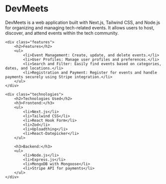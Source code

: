 <!DOCTYPE html>
<html lang="en">
<head>
    <meta charset="UTF-8">
    <meta name="viewport" content="width=device-width, initial-scale=1.0">
</head>
<body>
    <h1>DevMeets</h1>
    <p>DevMeets is a web application built with Next.js, Tailwind CSS, and Node.js for organizing and managing tech-related events. It allows users to host, discover, and attend events within the tech community.</p>

    <div class="features">
        <h2>Features</h2>
        <ul>
            <li>Event Management: Create, update, and delete events.</li>
            <li>User Profiles: Manage user profiles and preferences.</li>
            <li>Search and Filter: Easily find events based on categories, dates, and locations.</li>
            <li>Registration and Payment: Register for events and handle payments securely using Stripe integration.</li>
        </ul>
    </div>

    <div class="technologies">
        <h2>Technologies Used</h2>
        <h3>Frontend:</h3>
        <ul>
            <li>Next.js</li>
            <li>Tailwind CSS</li>
            <li>React Hook Form</li>
            <li>Zod</li>
            <li>Uploadthing</li>
            <li>React-Datepicker</li>
        </ul>

        <h3>Backend:</h3>
        <ul>
            <li>Node.js</li>
            <li>Express.js</li>
            <li>MongoDB with Mongoose</li>
            <li>Stripe API for payments</li>
        </ul>
    </div>
</body>
</html>
